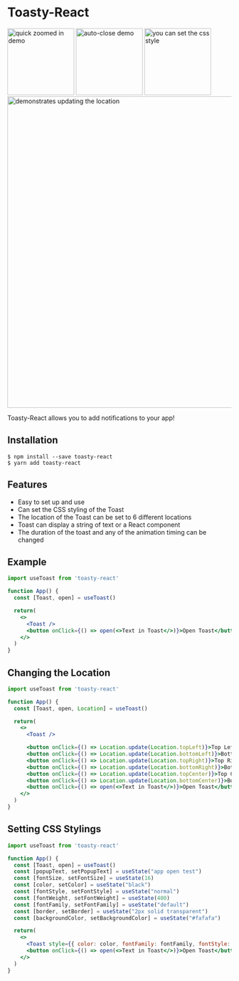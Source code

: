 # Toasty-React


<img src="https://raw.githubusercontent.com/spencercheney/toast/main/demos/quick-demo.gif" height="150" alt="quick zoomed in demo" />
<img src="https://raw.githubusercontent.com/spencercheney/toast/main/demos/auto-close.gif" height="150" alt="auto-close demo" />
<img src="https://raw.githubusercontent.com/spencercheney/toast/main/demos/css-style.gif" height="150" alt="you can set the css style" />


<img src="https://raw.githubusercontent.com/spencercheney/toast/main/demos/location.gif" width="700" alt="demonstrates updating the location" />


Toasty-React allows you to add notifications to your app!

## Installation

```
$ npm install --save toasty-react
$ yarn add toasty-react
```

## Features

- Easy to set up and use
- Can set the CSS styling of the Toast
- The location of the Toast can be set to 6 different locations
- Toast can display a string of text or a React component
- The duration of the toast and any of the animation timing can be changed

## Example

```jsx
import useToast from 'toasty-react'

function App() {
  const [Toast, open] = useToast()

  return(
    <>
      <Toast />
      <button onClick={() => open(<>Text in Toast</>)}>Open Toast</button>
    </>
  )
}
```

## Changing the Location

```jsx
import useToast from 'toasty-react'

function App() {
  const [Toast, open, Location] = useToast()

  return(
    <>
      <Toast />

      <button onClick={() => Location.update(Location.topLeft)}>Top Left</button>
      <button onClick={() => Location.update(Location.bottomLeft)}>Bottom Left</button>
      <button onClick={() => Location.update(Location.topRight)}>Top Right</button>
      <button onClick={() => Location.update(Location.bottomRight)}>Bottom Right</button>
      <button onClick={() => Location.update(Location.topCenter)}>Top Center</button>
      <button onClick={() => Location.update(Location.bottomCenter)}>Bottom Center</button>
      <button onClick={() => open(<>Text in Toast</>)}>Open Toast</button>
    </>
  )
}
```

## Setting CSS Stylings

```jsx
import useToast from 'toasty-react'

function App() {
  const [Toast, open] = useToast()
  const [popupText, setPopupText] = useState("app open test")
  const [fontSize, setFontSize] = useState(16)
  const [color, setColor] = useState("black")
  const [fontStyle, setFontStyle] = useState("normal")
  const [fontWeight, setFontWeight] = useState(400)
  const [fontFamily, setFontFamily] = useState("default")
  const [border, setBorder] = useState("2px solid transparent")
  const [backgroundColor, setBackgroundColor] = useState("#fafafa")

  return(
    <>
      <Toast style={{ color: color, fontFamily: fontFamily, fontStyle: fontStyle, fontWeight: fontWeight, border: border, backgroundColor: backgroundColor }}/>
      <button onClick={() => open(<>Text in Toast</>)}>Open Toast</button>
    </>
  )
}
```